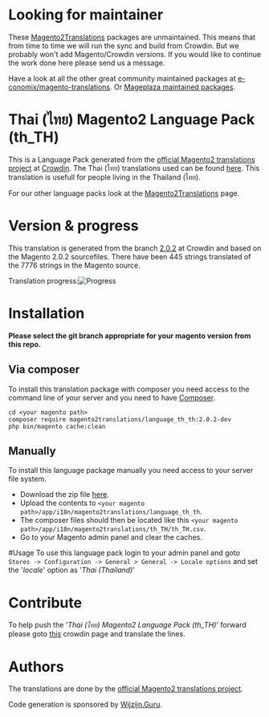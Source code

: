 # Looking for maintainer
These [Magento2Translations](http://magento2translations.github.io/) packages are unmaintained. This means that from time to time we will run the sync and build from Crowdin. But we probably won't add Magento/Crowdin versions. If you would like to continue the work done here please send us a message.

Have a look at all the other great community maintained packages at [e-conomix/magento-translations](https://github.com/e-conomix/magento-translations).
Or [Mageplaza maintained packages](https://github.com/mageplaza?q=language).

# Thai (ไทย) Magento2 Language Pack (th_TH)
This is a Language Pack generated from the [official Magento2 translations project](https://crowdin.com/project/magento-2) at [Crowdin](https://crowdin.com).
The Thai (ไทย) translations used can be found [here](https://crowdin.com/project/magento-2/th).
This translation is usefull for people living in the Thailand (ไทย).

For our other language packs look at the [Magento2Translations](http://magento2translations.github.io/) page.

# Version & progress
This translation is generated from the branch [2.0.2](https://crowdin.com/project/magento-2/th#/2.0.2) at Crowdin and based on the Magento 2.0.2 sourcefiles.
There have been  445 strings translated of the 7776 strings in the Magento source.

Translation progress:![Progress](http://progressed.io/bar/6)

# Installation
**Please select the git branch appropriate for your magento version from this repo.**
## Via composer
To install this translation package with composer you need access to the command line of your server and you need to have [Composer](https://getcomposer.org).
```
cd <your magento path>
composer require magento2translations/language_th_th:2.0.2-dev
php bin/magento cache:clean
```
## Manually
To install this language package manually you need access to your server file system.
* Download the zip file [here](https://github.com/Magento2Translations/language_th_th/archive/2.0.2.zip).
* Upload the contents to `<your magento path>/app/i18n/magento2translations/language_th_th`.
* The composer files should then be located like this `<your magento path>/app/i18n/magento2translations/th_TH/th_TH.csv`.
* Go to your Magento admin panel and clear the caches.

#Usage
To use this language pack login to your admin panel and goto `Stores -> Configuration -> General > General -> Locale options` and set the '*locale*' option as '*Thai (Thailand)*'

# Contribute
To help push the '*Thai (ไทย) Magento2 Language Pack (th_TH)*' forward please goto [this](https://crowdin.com/project/magento-2/th) crowdin page and translate the lines.

# Authors
The translations are done by the [official Magento2 translations project](https://crowdin.com/project/magento-2).

Code generation is sponsored by [Wijzijn.Guru](http://www.wijzijn.guru/).
